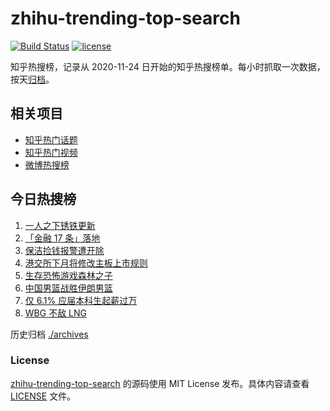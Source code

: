 # zhihu-trending-top-search

[![Build Status](https://github.com/justjavac/zhihu-trending-top-search/workflows/ci/badge.svg?branch=main)](https://github.com/justjavac/zhihu-trending-top-search/actions)
[![license](https://img.shields.io/github/license/justjavac/zhihu-trending-top-search)](https://github.com/justjavac/zhihu-trending-top-search/blob/main/LICENSE)

知乎热搜榜，记录从 2020-11-24 日开始的知乎热搜榜单。每小时抓取一次数据，按天[归档](./archives)。

## 相关项目

- [知乎热门话题](https://github.com/justjavac/zhihu-trending-hot-questions)
- [知乎热门视频](https://github.com/justjavac/zhihu-trending-hot-video)
- [微博热搜榜](https://github.com/justjavac/weibo-trending-hot-search)

## 今日热搜榜

<!-- BEGIN -->
<!-- 最后更新时间 Mon Feb 27 2023 03:05:54 GMT+0800 (China Standard Time) -->

1. [一人之下锈铁更新](https://www.zhihu.com/search?q=%E4%B8%80%E4%BA%BA%E4%B9%8B%E4%B8%8B%E9%94%88%E9%93%81%E6%9B%B4%E6%96%B0)
1. [「金融 17 条」落地](https://www.zhihu.com/search?q=%E3%80%8C%E9%87%91%E8%9E%8D%2017%20%E6%9D%A1%E3%80%8D%E8%90%BD%E5%9C%B0)
1. [保洁捡钱报警遭开除](https://www.zhihu.com/search?q=%E4%BF%9D%E6%B4%81%E6%8D%A1%E9%92%B1%E6%8A%A5%E8%AD%A6%E9%81%AD%E5%BC%80%E9%99%A4)
1. [港交所下月将修改主板上市规则](https://www.zhihu.com/search?q=%E6%B8%AF%E4%BA%A4%E6%89%80%E4%B8%8B%E6%9C%88%E5%B0%86%E4%BF%AE%E6%94%B9%E4%B8%BB%E6%9D%BF%E4%B8%8A%E5%B8%82%E8%A7%84%E5%88%99)
1. [生存恐怖游戏森林之子](https://www.zhihu.com/search?q=%E7%94%9F%E5%AD%98%E6%81%90%E6%80%96%E6%B8%B8%E6%88%8F%E6%A3%AE%E6%9E%97%E4%B9%8B%E5%AD%90)
1. [中国男篮战胜伊朗男篮](https://www.zhihu.com/search?q=%E4%B8%AD%E5%9B%BD%E7%94%B7%E7%AF%AE%E6%88%98%E8%83%9C%E4%BC%8A%E6%9C%97%E7%94%B7%E7%AF%AE)
1. [仅 6.1% 应届本科生起薪过万](https://www.zhihu.com/search?q=%E4%BB%85%206.1%25%20%E5%BA%94%E5%B1%8A%E6%9C%AC%E7%A7%91%E7%94%9F%E8%B5%B7%E8%96%AA%E8%BF%87%E4%B8%87)
1. [WBG 不敌 LNG](https://www.zhihu.com/search?q=WBG%20%E4%B8%8D%E6%95%8C%20LNG)

<!-- END -->

历史归档 [./archives](./archives)

### License

[zhihu-trending-top-search](https://github.com/justjavac/zhihu-trending-top-search) 的源码使用 MIT License
发布。具体内容请查看 [LICENSE](./LICENSE) 文件。
